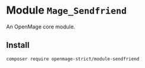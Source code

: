 # Module `Mage_Sendfriend`

An OpenMage core module.

## Install

``` bash
composer require openmage-strict/module-sendfriend
```

